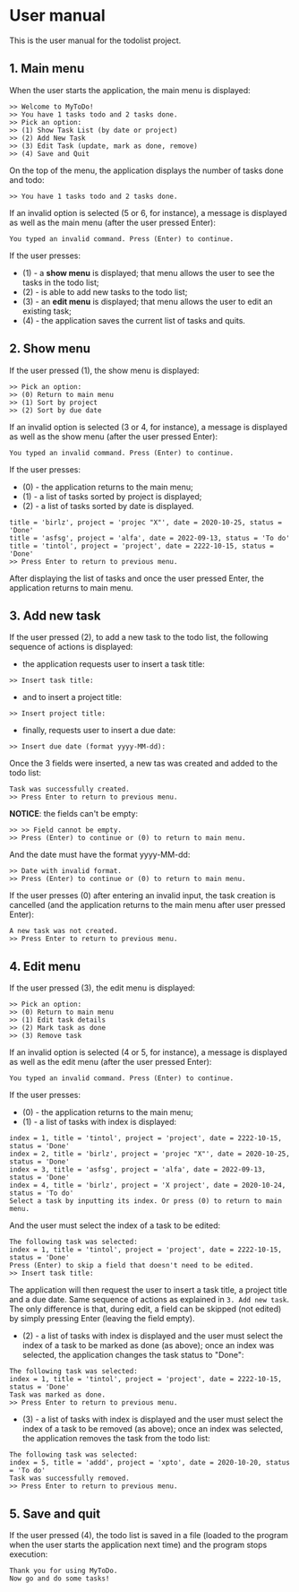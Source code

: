 # User manual
This is the user manual for the todolist project.

## 1. Main menu
When the user starts the application, the main menu is displayed:

```
>> Welcome to MyToDo!
>> You have 1 tasks todo and 2 tasks done.
>> Pick an option:
>> (1) Show Task List (by date or project)
>> (2) Add New Task
>> (3) Edit Task (update, mark as done, remove)
>> (4) Save and Quit
```

On the top of the menu, the application displays the number of tasks done and todo:

```
>> You have 1 tasks todo and 2 tasks done.
```

If an invalid option is selected (5 or 6, for instance), a message is displayed as well as the main menu (after the user pressed Enter):

```
You typed an invalid command. Press (Enter) to continue.
```

If the user presses:
* (1) - a **show menu** is displayed; that menu allows the user to see the tasks in the todo list;
* (2) - is able to add new tasks to the todo list;
* (3) - an **edit menu** is displayed; that menu allows the user to edit an existing task;
* (4) - the application saves the current list of tasks and quits.

## 2. Show menu
If the user pressed (1), the show menu is displayed:

 ```
 >> Pick an option:
 >> (0) Return to main menu
 >> (1) Sort by project
 >> (2) Sort by due date
 ```

If an invalid option is selected (3 or 4, for instance), a message is displayed as well as the show menu (after the user pressed Enter):

```
You typed an invalid command. Press (Enter) to continue.
```

If the user presses:
* (0) - the application returns to the main menu;
* (1) - a list of tasks sorted by project is displayed;
* (2) - a list of tasks sorted by date is displayed.

```
title = 'birlz', project = 'projec "X"', date = 2020-10-25, status = 'Done'
title = 'asfsg', project = 'alfa', date = 2022-09-13, status = 'To do'
title = 'tintol', project = 'project', date = 2222-10-15, status = 'Done'
>> Press Enter to return to previous menu.
```

After displaying the list of tasks and once the user pressed Enter, the application returns to main menu.


## 3. Add new task
If the user pressed (2), to add a new task to the todo list, the following sequence of actions is displayed:
* the application requests user to insert a task title:

```
>> Insert task title:
````

* and to insert a project title:

```
>> Insert project title:
```

* finally, requests user to insert a due date:

```
>> Insert due date (format yyyy-MM-dd):
```

Once the 3 fields were inserted, a new tas was created and added to the todo list:

```
Task was successfully created.
>> Press Enter to return to previous menu.
```

**NOTICE**: the fields can't be empty:

```
>> >> Field cannot be empty.
>> Press (Enter) to continue or (0) to return to main menu.
```

And the date must have the format yyyy-MM-dd:

```
>> Date with invalid format.
>> Press (Enter) to continue or (0) to return to main menu.
```

If the user presses (0) after entering an invalid input, the task creation is cancelled (and the application returns to the main menu after user pressed Enter):

```
A new task was not created.
>> Press Enter to return to previous menu.
```

## 4. Edit menu
If the user pressed (3), the edit menu is displayed:

```
>> Pick an option:
>> (0) Return to main menu
>> (1) Edit task details
>> (2) Mark task as done
>> (3) Remove task
```

If an invalid option is selected (4 or 5, for instance), a message is displayed as well as the edit menu (after the user pressed Enter):

```
You typed an invalid command. Press (Enter) to continue.
```

If the user presses:
* (0) - the application returns to the main menu;
* (1) - a list of tasks with index is displayed:

```
index = 1, title = 'tintol', project = 'project', date = 2222-10-15, status = 'Done'
index = 2, title = 'birlz', project = 'projec "X"', date = 2020-10-25, status = 'Done'
index = 3, title = 'asfsg', project = 'alfa', date = 2022-09-13, status = 'Done'
index = 4, title = 'birlz', project = 'X project', date = 2020-10-24, status = 'To do'
Select a task by inputting its index. Or press (0) to return to main menu.
```
And the user must select the index of a task to be edited:

```
The following task was selected:
index = 1, title = 'tintol', project = 'project', date = 2222-10-15, status = 'Done'
Press (Enter) to skip a field that doesn't need to be edited.
>> Insert task title:
```
 
The application will then request the user to insert a task title, a project title and a due date. Same sequence of actions as explained in `3. Add new task`. The only difference is that, during edit, a field can be skipped (not edited) by simply pressing Enter (leaving the field empty).
 
* (2) - a list of tasks with index is displayed and the user must select the index of a task to be marked as done (as above); once an index was selected, the application changes the task status to "Done":

```
The following task was selected:
index = 1, title = 'tintol', project = 'project', date = 2222-10-15, status = 'Done'
Task was marked as done.
>> Press Enter to return to previous menu.
```

* (3) - a list of tasks with index is displayed and the user must select the index of a task to be removed (as above); once an index was selected, the application removes the task from the todo list:

```
The following task was selected:
index = 5, title = 'addd', project = 'xpto', date = 2020-10-20, status = 'To do'
Task was successfully removed.
>> Press Enter to return to previous menu.
```

## 5. Save and quit
If the user pressed (4), the todo list is saved in a file (loaded to the program when the user starts the application next time) and the program stops execution:

```
Thank you for using MyToDo.
Now go and do some tasks!
```
